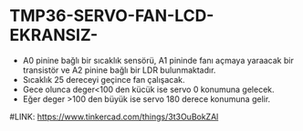 # TMP36-SERVO-FAN-LCD-EKRANSIZ-

* A0 pinine bağlı bir sıcaklık sensörü, A1 pininde fanı açmaya yaraacak bir transistör ve A2 pinine bağlı bir LDR bulunmaktadır.
* Sıcaklık 25 dereceyi geçince fan çalışacak.
* Gece olunca deger<100 den kücük ise servo 0 konumuna gelecek.
* Eğer deger >100 den büyük ise servo 180 derece konumuna gelir.


#LINK: https://www.tinkercad.com/things/3t3OuBokZAl
